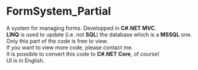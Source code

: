 # FormSystem_Partial
A system for managing forms. Developped in <b>C#.NET MVC</b>.<br />
<b>LINQ</b> is used to update (i.e. not <b>SQL</b>) the database which is a <b>MSSQL</b> one.<br />
Only this part of the code is free to view.<br />
If you want to view more code, please contact me.<br />
It is possible to convert this code to <b>C#.NET Core</b>, of course!<br />
UI is in English.
